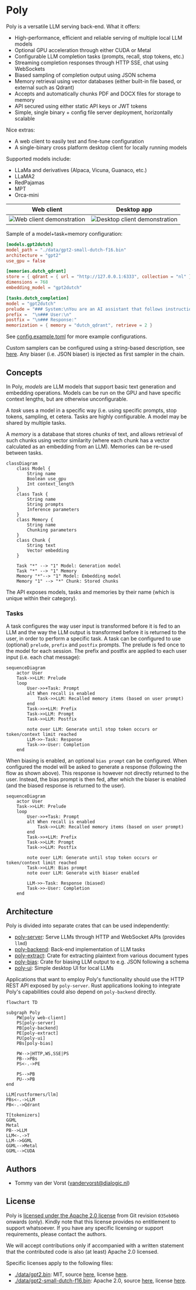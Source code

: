 # Poly

Poly is a versatile LLM serving back-end. What it offers:

- High-performance, efficient and reliable serving of multiple local LLM models
- Optional GPU acceleration through either CUDA or Metal
- Configurable LLM completion tasks (prompts, recall, stop tokens, etc.)
- Streaming completion responses through HTTP SSE, chat using WebSockets
- Biased sampling of completion output using JSON schema
- Memory retrieval using vector databases (either built-in file based, or external such as Qdrant)
- Accepts and automatically chunks PDF and DOCX files for storage to memory
- API secured using either static API keys or JWT tokens
- Simple, single binary + config file server deployment, horizontally scalable

Nice extras:

- A web client to easily test and fine-tune configuration
- A single-binary cross platform desktop client for locally running models

Supported models include:

- LLaMa and derivatives (Alpaca, Vicuna, Guanaco, etc.)
- LLaMA2
- RedPajamas
- MPT
- Orca-mini

|                    Web client                     |                  Desktop app                   |
| :-----------------------------------------------: | :--------------------------------------------: |
| ![Web client demonstration](./docs/webclient.gif) | ![Desktop client demonstration](./docs/ui.gif) |

Sample of a model+task+memory configuration:

```toml
[models.gpt2dutch]
model_path = "./data/gpt2-small-dutch-f16.bin"
architecture = "gpt2"
use_gpu = false

[memories.dutch_qdrant]
store = { qdrant = { url = "http://127.0.0.1:6333", collection = "nl" } }
dimensions = 768
embedding_model = "gpt2dutch"

[tasks.dutch_completion]
model = "gpt2dutch"
prelude = "### System:\nYou are an AI assistant that follows instruction extremely well. Help as much as you can.\n"
prefix =  "\n### User:\n"
postfix = "\n### Response:"
memorization = { memory = "dutch_qdrant", retrieve = 2 }
```

See [config.example.toml](./config.example.toml) for more example configurations.

Custom samplers can be configured using a string-based description, see [here](https://github.com/rustformers/llm/blob/18b2a7d37e56220487e851a45badc46bf9dcb9d3/crates/llm-base/src/samplers.rs#L222). Any biaser (i.e. JSON biaser) is injected as first sampler in the chain.

## Concepts

In Poly, _models_ are LLM models that support basic text generation and embedding operations. Models can be run on the GPU and have specific context lengths, but are otherwise unconfigurable.

A _task_ uses a model in a specific way (i.e. using specific prompts, stop tokens, sampling, et cetera. Tasks are highly configurable. A model may be shared by multiple tasks.

A _memory_ is a database that stores _chunks_ of text, and allows retrieval of such chunks using vector similarity (where each chunk has a vector calculated as an embedding from an LLM). Memories can be re-used between tasks.

```mermaid
classDiagram
    class Model {
        String name
        Boolean use_gpu
        Int context_length
    }
    class Task {
        String name
        String prompts
        Inference parameters
    }
    class Memory {
        String name
        Chunking parameters
    }
    class Chunk {
        String text
        Vector embedding
    }

    Task "*" --> "1" Model: Generation model
    Task "*" --> "1" Memory
    Memory "*"--> "1" Model: Embedding model
    Memory "1" --> "*" Chunk: Stored chunks
```

The API exposes models, tasks and memories by their name (which is unique within their category).

### Tasks

A task configures the way user input is transformed before it is fed to an LLM and the way the LLM output is transformed before it is returned to the user, in order to perform a specific task. A task can be configured to use (optional) `prelude`, `prefix` and `postfix` prompts. The prelude is fed once to the model for each session. The prefix and postfix are applied to each user input (i.e. each chat message):

```mermaid
sequenceDiagram
    actor User
    Task->>LLM: Prelude
    loop
        User->>+Task: Prompt
		alt When recall is enabled
			Task->>LLM: Recalled memory items (based on user prompt)
		end
        Task->>+LLM: Prefix
        Task->>LLM: Prompt
        Task->>LLM: Postfix

        note over LLM: Generate until stop token occurs or token/context limit reached
        LLM->>-Task: Response
        Task->>-User: Completion
    end
```

When biasing is enabled, an optional `bias prompt` can be configured. When configured the model will be asked to generate a response (following the flow as shown above). This response is however not directly returned to the user. Instead, the bias prompt is then fed, after which the biaser is enabled (and the biased response is returned to the user).

```mermaid
sequenceDiagram
    actor User
    Task->>LLM: Prelude
    loop
        User->>+Task: Prompt
		alt When recall is enabled
			Task->>LLM: Recalled memory items (based on user prompt)
		end
        Task->>+LLM: Prefix
        Task->>LLM: Prompt
        Task->>LLM: Postfix

        note over LLM: Generate until stop token occurs or token/context limit reached
        Task->>LLM: Bias prompt
        note over LLM: Generate with biaser enabled

        LLM->>-Task: Response (biased)
        Task->>-User: Completion
    end
```

## Architecture

Poly is divided into separate crates that can be used independently:

- [poly-server](./poly-server): Serve LLMs through HTTP and WebSocket APIs (provides `llmd`)
- [poly-backend](./poly-backend): Back-end implementation of LLM tasks
- [poly-extract](./poly-extract): Crate for extracting plaintext from various document types
- [poly-bias](./poly-bias): Crate for biasing LLM output to e.g. JSON following a schema
- [poly-ui](./poly-ui): Simple desktop UI for local LLMs

Applications that want to employ Poly's functionality should use the HTTP REST API exposed by `poly-server`. Rust applications looking to integrate Poly's capabilities could also depend on `poly-backend` directly.

```mermaid
flowchart TD

subgraph Poly
	PW[poly web-client]
	PS[poly-server]
	PB[poly-backend]
	PE[poly-extract]
	PU[poly-ui]
	PBs[poly-bias]

	PW-->|HTTP,WS,SSE|PS
	PB-->PBs
	PS<-.->PE

	PS-->PB
	PU-->PB
end

LLM[rustformers/llm]
PBs<-.->LLM
PB<-.->Qdrant

T[tokenizers]
GGML
Metal
PB-->LLM
LLM<-.->T
LLM-->GGML
GGML-->Metal
GGML-->CUDA

```

## Authors

- Tommy van der Vorst (vandervorst@dialogic.nl)

## License

Poly is [licensed under the Apache 2.0 license](http://www.apache.org/licenses/LICENSE-2.0) from Git revision `035eb06b`
onwards (only). Kindly note that this license provides no entitlement to support whatsoever. If you have any specific
licensing or support requirements, please contact the authors.

We will accept contributions only if accompanied with a written statement that the contributed code is also
(at least) Apache 2.0 licensed.

Specific licenses apply to the following files:

- [./data/gpt2.bin](./data/gpt2.bin): MIT, source [here](https://huggingface.co/marella/gpt-2-ggml), license [here](https://github.com/marella/ctransformers/blob/main/LICENSE).
- [./data/gpt2-small-dutch-f16.bin](./data/gpt2-small-dutch-f16.bin): Apache 2.0, source [here](https://huggingface.co/GroNLP/gpt2-small-dutch-embeddings), license [here](https://github.com/wietsedv/gpt2-recycle/blob/master/LICENSE).
